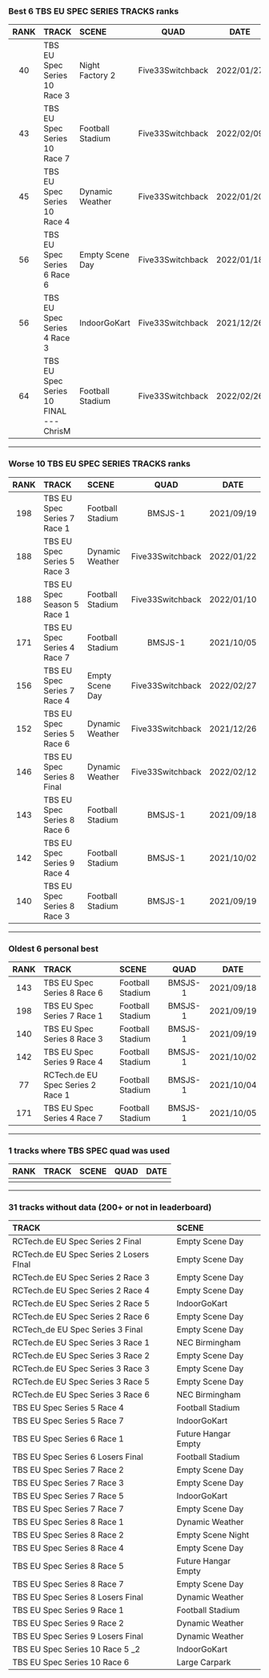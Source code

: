 ### Best 6 TBS EU SPEC SERIES TRACKS ranks
|RANK|TRACK|SCENE|QUAD|DATE|
|:---:|:---|:---|:---:|:---:|
|40|TBS EU Spec Series 10 Race 3|Night Factory 2|Five33Switchback|2022/01/27|
|43|TBS EU Spec Series 10 Race 7|Football Stadium|Five33Switchback|2022/02/09|
|45|TBS EU Spec Series 10 Race 4|Dynamic Weather|Five33Switchback|2022/01/20|
|56|TBS EU Spec Series 6 Race 6|Empty Scene Day|Five33Switchback|2022/01/18|
|56|TBS EU Spec Series 4 Race 3|IndoorGoKart|Five33Switchback|2021/12/26|
|64|TBS EU Spec Series 10 FINAL --- ChrisM|Football Stadium|Five33Switchback|2022/02/26|
---
### Worse 10 TBS EU SPEC SERIES TRACKS ranks
|RANK|TRACK|SCENE|QUAD|DATE|
|:---:|:---|:---|:---:|:---:|
|198|TBS EU Spec Series 7 Race 1|Football Stadium|BMSJS-1|2021/09/19|
|188|TBS EU Spec Series 5 Race 3|Dynamic Weather|Five33Switchback|2022/01/22|
|188|TBS EU Spec Season 5 Race 1|Football Stadium|Five33Switchback|2022/01/10|
|171|TBS EU Spec Series 4 Race 7|Football Stadium|BMSJS-1|2021/10/05|
|156|TBS EU Spec Series 7 Race 4|Empty Scene Day|Five33Switchback|2022/02/27|
|152|TBS EU Spec Series 5 Race 6|Dynamic Weather|Five33Switchback|2021/12/26|
|146|TBS EU Spec Series 8 Final|Dynamic Weather|Five33Switchback|2022/02/12|
|143|TBS EU Spec Series 8 Race 6|Football Stadium|BMSJS-1|2021/09/18|
|142|TBS EU Spec Series 9 Race 4|Football Stadium|BMSJS-1|2021/10/02|
|140|TBS EU Spec Series 8 Race 3|Football Stadium|BMSJS-1|2021/09/19|
---
### Oldest 6 personal best
|RANK|TRACK|SCENE|QUAD|DATE|
|:---:|:---|:---|:---:|:---:|
|143|TBS EU Spec Series 8 Race 6|Football Stadium|BMSJS-1|2021/09/18|
|198|TBS EU Spec Series 7 Race 1|Football Stadium|BMSJS-1|2021/09/19|
|140|TBS EU Spec Series 8 Race 3|Football Stadium|BMSJS-1|2021/09/19|
|142|TBS EU Spec Series 9 Race 4|Football Stadium|BMSJS-1|2021/10/02|
|77|RCTech.de EU Spec Series 2 Race 1|Football Stadium|BMSJS-1|2021/10/04|
|171|TBS EU Spec Series 4 Race 7|Football Stadium|BMSJS-1|2021/10/05|
---
### 1 tracks where TBS SPEC quad was used
|RANK|TRACK|SCENE|QUAD|DATE|
|:---:|:---|:---|:---:|:---:|
||||||
---
### 31 tracks without data (200+ or not in leaderboard)
|TRACK|SCENE|
|:---|:---|
|RCTech.de EU Spec Series 2 Final|Empty Scene Day|
|RCTech.de EU Spec Series 2 Losers FInal|Empty Scene Day|
|RCTech.de EU Spec Series 2 Race 3|Empty Scene Day|
|RCTech.de EU Spec Series 2 Race 4|Empty Scene Day|
|RCTech.de EU Spec Series 2 Race 5|IndoorGoKart|
|RCTech.de EU Spec Series 2 Race 6|Empty Scene Day|
|RCTech_de EU Spec Series 3 Final|Empty Scene Day|
|RCTech.de EU Spec Series 3 Race 1|NEC Birmingham|
|RCTech.de EU Spec Series 3 Race 2|Empty Scene Day|
|RCTech.de EU Spec Series 3 Race 3|Empty Scene Day|
|RCTech.de EU Spec Series 3 Race 5|Empty Scene Day|
|RCTech.de EU Spec Series 3 Race 6|NEC Birmingham|
|TBS EU Spec Series 5 Race 4|Football Stadium|
|TBS EU Spec Series 5 Race 7|IndoorGoKart|
|TBS EU Spec Series 6 Race 1|Future Hangar Empty|
|TBS EU Spec Series 6 Losers Final|Football Stadium|
|TBS EU Spec Series 7 Race 2|Empty Scene Day|
|TBS EU Spec Series 7 Race 3|Empty Scene Day|
|TBS EU Spec Series 7 Race 5|IndoorGoKart|
|TBS EU Spec Series 7 Race 7|Empty Scene Day|
|TBS EU Spec Series 8 Race 1|Dynamic Weather|
|TBS EU Spec Series 8 Race 2|Empty Scene Night|
|TBS EU Spec Series 8 Race 4|Empty Scene Day|
|TBS EU Spec Series 8 Race 5|Future Hangar Empty|
|TBS EU Spec Series 8 Race 7|Empty Scene Day|
|TBS EU Spec Series 8 Losers Final|Dynamic Weather|
|TBS EU Spec Series 9 Race 1|Football Stadium|
|TBS EU Spec Series 9 Race 2|Dynamic Weather|
|TBS EU Spec Series 9 Losers Final|Dynamic Weather|
|TBS EU Spec Series 10 Race 5 _2|IndoorGoKart|
|TBS EU Spec Series 10 Race 6|Large Carpark|
